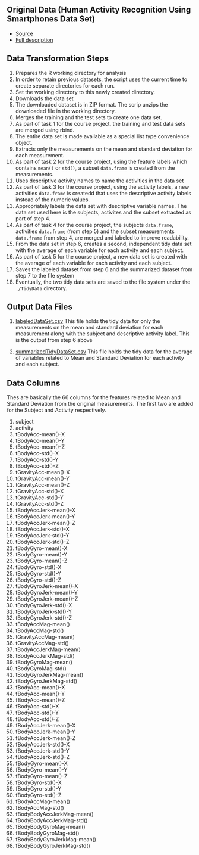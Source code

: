 ## Original Data (Human Activity Recognition Using Smartphones Data Set)

- [Source](https://d396qusza40orc.cloudfront.net/getdata%2Fprojectfiles%2FUCI%20HAR%20Dataset.zip) 
- [Full description](http://archive.ics.uci.edu/ml/datasets/Human+Activity+Recognition+Using+Smartphones)

## Data Transformation Steps
1. Prepares the R working directory for analysis
  1. In order to retain previous datasets, the script uses the current time to create separate directories for each run.
  2. Set the working directory to this newly created directory.
2. Downloads the data set
  1. The downloaded dataset is in ZIP format. The scrip unzips the downloaded file in the working directory.
3. Merges the training and the test sets to create one data set.
  1. As part of task 1 for the course project, the training and test data sets are merged using rbind.
  2. The entire data set is made available as a special list type convenience object. 
4. Extracts only the measurements on the mean and standard deviation for each measurement.
  1. As part of task 2 for the course project, using the feature labels which contains `mean()` or `std()`, a subset `data.frame` is created from the measurements.
5. Uses descriptive activity names to name the activities in the data set
  1. As part of task 3 for the course project, using the activity labels, a new activities `data.frame` is createdd that uses the descriptive activity labels instead of the numeric values.
6. Appropriately labels the data set with descriptive variable names. The data set used here is the subjects, activites and the subset extracted as part of step 4.
  1. As part of task 4 for the course project, the subjects `data.frame`, activities `data.frame` (from step 5) and the subset measurements `data.frame` from step 4, are merged and labeled to improve readability.
7. From the data set in step 6, creates a second, independent tidy data set with the average of each variable for each activity and each subject.
  1. As part of task 5 for the course project, a new data set is created with the average of each variable for each activity and each subject.
8. Saves the labeled dataset from step 6 and the summarized dataset from step 7 to the file system
  1. Eventually, the two tidy data sets are saved to the file system under the `./TidyData` directory.

## Output Data Files
1. [labeledDataSet.csv](./TidyData/labeledDataSet.csv)
This file holds the tidy data for only the measurements on the mean and standard deviation for each measurement along with the subject and descriptive activity label. This is the output from step 6 above

1. [summarizedTidyDataSet.csv](./TidyData/summarizedTidyDataSet.csv)
This file holds the tidy data for the average of variables related to Mean and Standard Deviation for each activity and each subject.

## Data Columns
Thes are basically the 66 columns for the features related to Mean and Standard Deviation from the original measurements. The first two are added for the Subject and Activity respectively.

1. subject
1. activity
1. tBodyAcc-mean()-X
1. tBodyAcc-mean()-Y
1. tBodyAcc-mean()-Z
1. tBodyAcc-std()-X
1. tBodyAcc-std()-Y
1. tBodyAcc-std()-Z
1. tGravityAcc-mean()-X
1. tGravityAcc-mean()-Y
1. tGravityAcc-mean()-Z
1. tGravityAcc-std()-X
1. tGravityAcc-std()-Y
1. tGravityAcc-std()-Z
1. tBodyAccJerk-mean()-X
1. tBodyAccJerk-mean()-Y
1. tBodyAccJerk-mean()-Z
1. tBodyAccJerk-std()-X
1. tBodyAccJerk-std()-Y
1. tBodyAccJerk-std()-Z
1. tBodyGyro-mean()-X
1. tBodyGyro-mean()-Y
1. tBodyGyro-mean()-Z
1. tBodyGyro-std()-X
1. tBodyGyro-std()-Y
1. tBodyGyro-std()-Z
1. tBodyGyroJerk-mean()-X
1. tBodyGyroJerk-mean()-Y
1. tBodyGyroJerk-mean()-Z
1. tBodyGyroJerk-std()-X
1. tBodyGyroJerk-std()-Y
1. tBodyGyroJerk-std()-Z
1. tBodyAccMag-mean()
1. tBodyAccMag-std()
1. tGravityAccMag-mean()
1. tGravityAccMag-std()
1. tBodyAccJerkMag-mean()
1. tBodyAccJerkMag-std()
1. tBodyGyroMag-mean()
1. tBodyGyroMag-std()
1. tBodyGyroJerkMag-mean()
1. tBodyGyroJerkMag-std()
1. fBodyAcc-mean()-X
1. fBodyAcc-mean()-Y
1. fBodyAcc-mean()-Z
1. fBodyAcc-std()-X
1. fBodyAcc-std()-Y
1. fBodyAcc-std()-Z
1. fBodyAccJerk-mean()-X
1. fBodyAccJerk-mean()-Y
1. fBodyAccJerk-mean()-Z
1. fBodyAccJerk-std()-X
1. fBodyAccJerk-std()-Y
1. fBodyAccJerk-std()-Z
1. fBodyGyro-mean()-X
1. fBodyGyro-mean()-Y
1. fBodyGyro-mean()-Z
1. fBodyGyro-std()-X
1. fBodyGyro-std()-Y
1. fBodyGyro-std()-Z
1. fBodyAccMag-mean()
1. fBodyAccMag-std()
1. fBodyBodyAccJerkMag-mean()
1. fBodyBodyAccJerkMag-std()
1. fBodyBodyGyroMag-mean()
1. fBodyBodyGyroMag-std()
1. fBodyBodyGyroJerkMag-mean()
1. fBodyBodyGyroJerkMag-std()
